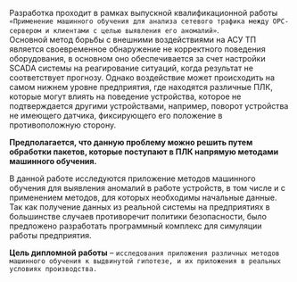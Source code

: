 Разработка проходит в рамках выпускной квалификационной работы ```«Применение машинного обучения для анализа сетевого трафика между OPC-сервером и клиентами с целью выявления его аномалий»```.  
Основной метод борьбы с внешними воздействиями на АСУ ТП является своевременное обнаружение не корректного поведения оборудования, в основном оно обеспечивается за счет настройки SCADA системы на реагирование ситуаций, когда результат не соответствует прогнозу. Однако воздействие может происходить на самом нижнем уровне предприятия, где находятся различные ПЛК, которые могут влиять на поведение устройства, которое не подтверждается другими устройствами, например, поворот устройства не имеющего датчика, фиксирующего его положение в противоположную сторону.

**Предполагается, что данную проблему можно решить путем обработки пакетов, которые поступают в ПЛК напрямую методами машинного обучения.**

В данной работе исследуются  приложение методов машинного обучения для выявления аномалий в работе устройств, в том  числе и с применением методов, для которых необходимы начальные данные. Так как получение данных из реальной системы на предприятиях в большинстве случаев противоречит политики безопасности, было предложено разработать программный комплекс для симуляции  работы предприятия.

**Цель дипломной работы** – ```исследования приложения различных методов машинного обучения к выдвинутой гипотезе, и их приложения в реальных условиях производства.```

